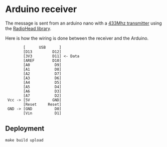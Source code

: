 # Arduino receiver

The message is sent from an arduino nano with a [433Mhz transmitter](https://www.aliexpress.com/item/4000041649799.html) using the [RadioHead library](https://www.airspayce.com/mikem/arduino/RadioHead/).

Here is how the wiring is done between the receiver and the Arduino.

```
        [      USB      ]
        [D13         D12]
        [3V3         D11] <- Data
        [AREF        D10]
        [A0           D9]
        [A1           D8]
        [A2           D7]
        [A3           D6]
        [A4           D5]
        [A5           D4]
        [A6           D3]
        [A7           D2]
 Vcc -> [5V          GND]
        [Reset     Reset]
 GND -> [GND          D0]
        [Vin          D1]
```

## Deployment

```
make build upload
```